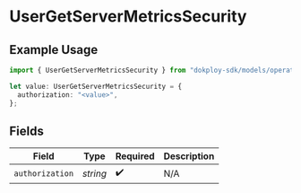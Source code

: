 # UserGetServerMetricsSecurity

## Example Usage

```typescript
import { UserGetServerMetricsSecurity } from "dokploy-sdk/models/operations";

let value: UserGetServerMetricsSecurity = {
  authorization: "<value>",
};
```

## Fields

| Field              | Type               | Required           | Description        |
| ------------------ | ------------------ | ------------------ | ------------------ |
| `authorization`    | *string*           | :heavy_check_mark: | N/A                |